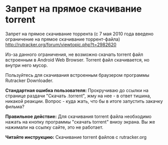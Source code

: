 # Запрет на прямое скачивание torrent #

Запрет на прямое скачивание торрента (с 7 мая 2010 года введено ограничение на прямое скачивание торрент-файла) http://rutracker.org/forum/viewtopic.php?t=2982620

Из-за данного ограничения, не возможно скачать torrent файл встроенным в Android Web Browser. Torrent файл скачивается, но внутри него мусор.

Пользуйтесь для скачивания встроенным браузером программы Rutracker Downloader.

**Стандартная ошибка пользователя:**
Прокручиваю до ссылки на странице раздачи "Скачать .torrent", жму на нее - в ответ тишина, никакой реакции.
Вопрос - куда жать, что бы в итоге запустить закачку фильма?

**Правильное действие:**
Для скачивания torrent файла необходимо нажать на кнопку программы "скачать torrent" внизу экрана. Вы же нажимали на ссылку сайте, это не работает.

**Читайте инструкцию:**
Скачивание torrent файлов с rutracker.org